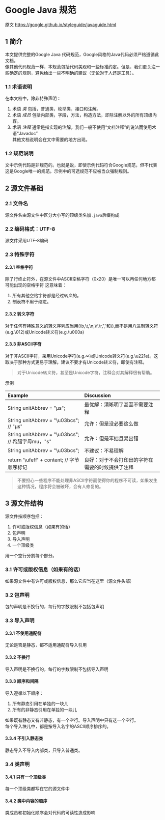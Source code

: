 # Google Java 规范
原文 https://google.github.io/styleguide/javaguide.html
## 1 简介
本文提供完整的Google Java 代码规范，Google风格的Java代码必须严格遵循此文档。  
像其他代码规范一样，本规范包括代码美观和一些标准约定。但是，我们更关注一些确定的规则，避免给出一些不明确的建议（无论对于人还是工具）。
### 1.1 术语说明
在本文档中，除非特殊声明：
1. 术语 _类_ 包括，普通类，枚举类，接口和注解。
2. 术语 _成员_ 包括内部类，字段，方法，构造方法，即除注解以外的所有顶级内容。
3. 术语 _注释_ 通常是指实现的注解。我们一般不使用“文档注释”的说法而使用术语“Javadoc”  
其他文档说明会在文中需要的地方出现。

### 1.2 规范说明
文中示例代码是非规范的。也就是说，即使示例代码符合Google规范，但不代表这是Google唯一的规范。示例中的可选规范不应被当众强制规则。  

## 2 源文件基础
### 2.1 文件名
源文件名由源文件中区分大小写的顶级类名加`.java`后缀构成
### 2.2 编码格式：UTF-8
源文件采用UTF-8编码
### 2.3 特殊字符
#### 2.3.1 空格字符
除了行终止符外，在源文件中ASCII空格字符（0x20）是唯一可以再任何地方都可能出现的空格字符
这意味着：
1. 所有其他空格字符都是经过转义的。
2. 制表符不用于缩进。

#### 2.3.2 转义字符
对于任何有特殊意义的转义序列应当用(\b,\t,\n,\f,\r,\",\'和\\),而不是用八进制转义符(e.g.\012)或Unicode转义符(e.g.\u000a)
#### 2.3.3 非ASCII字符
对于非ASCII字符，采用Unicode字符(e.g.∞)或Unicode转义符(e.g.\u221e)。这取决于那种方式更易于理解，建议不要才有Unicode转义符，即使有注释。  
> 对于Unicode转义符，甚至是Unicode字符，注释会对其解释很有帮助。  

示例  

| Example | Discussion |
| :------------- | :------------- |
| String unitAbbrev = "μs"; | 最优解：清晰明了甚至不需要注释 |
| String unitAbbrev = "\u03bcs"; // "μs" | 允许：但是没必要这么做 |
| String unitAbbrev = "\u03bcs"; // 希腊字母mu，"s" | 允许：但是笨拙且易出错 |
| String unitAbbrev = "\u03bcs"; | 不建议：不易理解 |
| return '\ufeff' + content; // 字节顺序标记 | 良好：对于不会打印出的字符在需要的时候提供了注释 |

> 不要担心一些程序不能处理非ASCII字符而使得你的程序不可读，如果发生这种情况，程序将会被破坏，会有人修复的。  

## 3 源文件结构
源文件按顺序包括：
  1. 许可或版权信息（如果有的话）
  2. 包声明
  3. 导入声明
  4. 一个顶级类   

用一个空行分割每个部分。

### 3.1 许可或版权信息（如果有的话）
如果源文件中有许可或版权信息，那么它应当在这里（源文件头部）

### 3.2 包声明
包的声明是不换行的，每行的字数限制不包括包声明

### 3.3 导入声明
#### 3.3.1 不使用通配符
无论是否是静态，都不适用通配符导入引用
#### 3.3.2 不换行
导入声明是不换行的，每行的字数限制不包括导入声明
#### 3.3.3 顺序和间隔
导入遵循以下顺序：
1. 所有静态引用在单独的一块儿
2. 所有的非静态引用在单独的一块儿

如果既有静态又有非静态，有一个空行。导入声明中只有这一个空行。  
每个导入块儿中，都是按导入名字的ASCII顺序排序的。
#### 3.3.4 不引入静态类
静态导入不导入内部类，只导入普通类。

### 3.4 类声明
#### 3.4.1 只有一个顶级类
每一个顶级类都写在它的源文件中
#### 3.4.2 类中内容的顺序
类成员和初始化顺序会对代码的可读性造成影响
